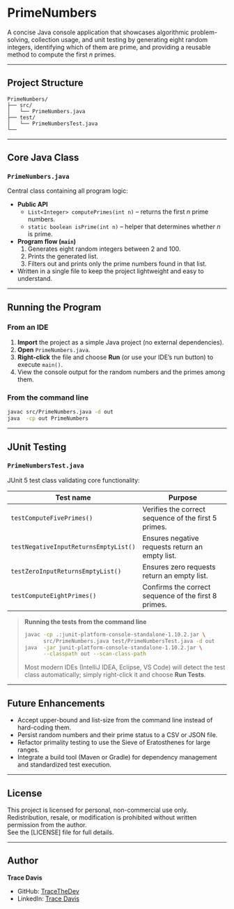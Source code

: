 # PrimeNumbers

A concise Java console application that showcases algorithmic problem-solving, collection usage, and unit testing by generating eight random integers, identifying which of them are prime, and providing a reusable method to compute the first *n* primes.

---

## Project Structure
```text
PrimeNumbers/
├── src/
│   └── PrimeNumbers.java
├── test/
│   └── PrimeNumbersTest.java
└──
```

---

## Core Java Class

### `PrimeNumbers.java`
Central class containing all program logic:

- **Public API**  
  - `List<Integer> computePrimes(int n)` – returns the first *n* prime numbers.  
  - `static boolean isPrime(int n)` – helper that determines whether *n* is prime.  
- **Program flow (`main`)**  
  1. Generates eight random integers between 2 and 100.  
  2. Prints the generated list.  
  3. Filters out and prints only the prime numbers found in that list.  
- Written in a single file to keep the project lightweight and easy to understand.

---

## Running the Program

### From an IDE  
1. **Import** the project as a simple Java project (no external dependencies).  
2. **Open** `PrimeNumbers.java`.  
3. **Right-click** the file and choose **Run** (or use your IDE’s run button) to execute `main()`.  
4. View the console output for the random numbers and the primes among them.

### From the command line  
```bash
javac src/PrimeNumbers.java -d out
java  -cp out PrimeNumbers
```

---

## JUnit Testing

### `PrimeNumbersTest.java`
JUnit 5 test class validating core functionality:

| Test name                               | Purpose                                                      |
|-----------------------------------------|--------------------------------------------------------------|
| `testComputeFivePrimes()`               | Verifies the correct sequence of the first 5 primes.         |
| `testNegativeInputReturnsEmptyList()`   | Ensures negative requests return an empty list.              |
| `testZeroInputReturnsEmptyList()`       | Ensures zero requests return an empty list.                  |
| `testComputeEightPrimes()`              | Confirms the correct sequence of the first 8 primes.         |

> **Running the tests from the command line**  
> ```bash
> javac -cp .:junit-platform-console-standalone-1.10.2.jar \
>       src/PrimeNumbers.java test/PrimeNumbersTest.java -d out
> java  -jar junit-platform-console-standalone-1.10.2.jar \
>       --classpath out --scan-class-path
> ```
> Most modern IDEs (IntelliJ IDEA, Eclipse, VS Code) will detect the test class automatically; simply right-click it and choose **Run Tests**.

---

## Future Enhancements
- Accept upper-bound and list-size from the command line instead of hard-coding them.  
- Persist random numbers and their prime status to a CSV or JSON file.  
- Refactor primality testing to use the Sieve of Eratosthenes for large ranges.  
- Integrate a build tool (Maven or Gradle) for dependency management and standardized test execution.

---

## License
This project is licensed for personal, non-commercial use only. Redistribution, resale, or modification is prohibited without written permission from the author.  
See the [LICENSE] file for full details.

---

## Author

**Trace Davis**  
- GitHub: [TraceTheDev](https://github.com/TraceTheDev)  
- LinkedIn: [Trace Davis](https://www.linkedin.com/in/trace-d-926380138/)
